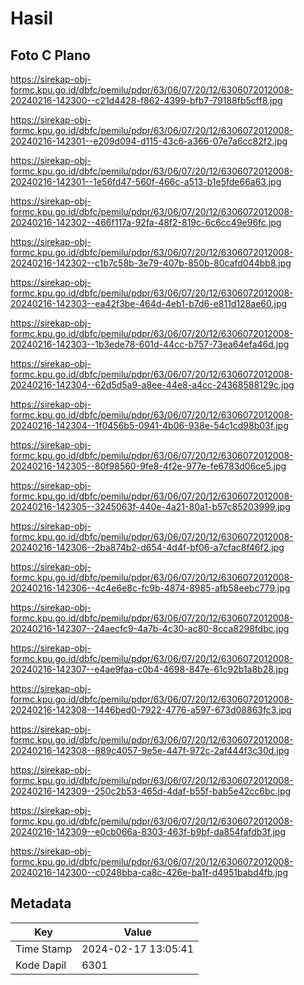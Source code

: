 # Hasil

## Foto C Plano

https://sirekap-obj-formc.kpu.go.id/dbfc/pemilu/pdpr/63/06/07/20/12/6306072012008-20240216-142300--c21d4428-f862-4399-bfb7-79188fb5cff8.jpg

https://sirekap-obj-formc.kpu.go.id/dbfc/pemilu/pdpr/63/06/07/20/12/6306072012008-20240216-142301--e209d094-d115-43c6-a366-07e7a6cc82f2.jpg

https://sirekap-obj-formc.kpu.go.id/dbfc/pemilu/pdpr/63/06/07/20/12/6306072012008-20240216-142301--1e56fd47-560f-466c-a513-b1e5fde66a63.jpg

https://sirekap-obj-formc.kpu.go.id/dbfc/pemilu/pdpr/63/06/07/20/12/6306072012008-20240216-142302--466f117a-92fa-48f2-819c-6c6cc49e96fc.jpg

https://sirekap-obj-formc.kpu.go.id/dbfc/pemilu/pdpr/63/06/07/20/12/6306072012008-20240216-142302--c1b7c58b-3e79-407b-850b-80cafd044bb8.jpg

https://sirekap-obj-formc.kpu.go.id/dbfc/pemilu/pdpr/63/06/07/20/12/6306072012008-20240216-142303--ea42f3be-464d-4eb1-b7d6-e811d128ae60.jpg

https://sirekap-obj-formc.kpu.go.id/dbfc/pemilu/pdpr/63/06/07/20/12/6306072012008-20240216-142303--1b3ede78-601d-44cc-b757-73ea64efa46d.jpg

https://sirekap-obj-formc.kpu.go.id/dbfc/pemilu/pdpr/63/06/07/20/12/6306072012008-20240216-142304--62d5d5a9-a8ee-44e8-a4cc-24368588129c.jpg

https://sirekap-obj-formc.kpu.go.id/dbfc/pemilu/pdpr/63/06/07/20/12/6306072012008-20240216-142304--1f0456b5-0941-4b06-938e-54c1cd98b03f.jpg

https://sirekap-obj-formc.kpu.go.id/dbfc/pemilu/pdpr/63/06/07/20/12/6306072012008-20240216-142305--80f98560-9fe8-4f2e-977e-fe6783d06ce5.jpg

https://sirekap-obj-formc.kpu.go.id/dbfc/pemilu/pdpr/63/06/07/20/12/6306072012008-20240216-142305--3245063f-440e-4a21-80a1-b57c85203999.jpg

https://sirekap-obj-formc.kpu.go.id/dbfc/pemilu/pdpr/63/06/07/20/12/6306072012008-20240216-142306--2ba874b2-d654-4d4f-bf06-a7cfac8f46f2.jpg

https://sirekap-obj-formc.kpu.go.id/dbfc/pemilu/pdpr/63/06/07/20/12/6306072012008-20240216-142306--4c4e6e8c-fc9b-4874-8985-afb58eebc779.jpg

https://sirekap-obj-formc.kpu.go.id/dbfc/pemilu/pdpr/63/06/07/20/12/6306072012008-20240216-142307--24aecfc9-4a7b-4c30-ac80-8cca8298fdbc.jpg

https://sirekap-obj-formc.kpu.go.id/dbfc/pemilu/pdpr/63/06/07/20/12/6306072012008-20240216-142307--e4ae9faa-c0b4-4698-847e-61c92b1a8b28.jpg

https://sirekap-obj-formc.kpu.go.id/dbfc/pemilu/pdpr/63/06/07/20/12/6306072012008-20240216-142308--1446bed0-7922-4776-a597-673d08863fc3.jpg

https://sirekap-obj-formc.kpu.go.id/dbfc/pemilu/pdpr/63/06/07/20/12/6306072012008-20240216-142308--889c4057-9e5e-447f-972c-2af444f3c30d.jpg

https://sirekap-obj-formc.kpu.go.id/dbfc/pemilu/pdpr/63/06/07/20/12/6306072012008-20240216-142309--250c2b53-465d-4daf-b55f-bab5e42cc6bc.jpg

https://sirekap-obj-formc.kpu.go.id/dbfc/pemilu/pdpr/63/06/07/20/12/6306072012008-20240216-142309--e0cb066a-8303-463f-b9bf-da854fafdb3f.jpg

https://sirekap-obj-formc.kpu.go.id/dbfc/pemilu/pdpr/63/06/07/20/12/6306072012008-20240216-142300--c0248bba-ca8c-426e-ba1f-d4951babd4fb.jpg


## Metadata

| Key        | Value               |
| ---------- | ------------------- |
| Time Stamp | 2024-02-17 13:05:41 |
| Kode Dapil | 6301                |




